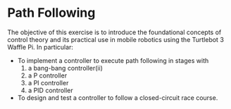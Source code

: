 # Path Following

The objective of this exercise is to introduce the foundational concepts of control theory and its practical use in mobile robotics using the Turtlebot 3 Waffle Pi. In particular:

* To implement a controller to execute path following in stages with
  1. a bang-bang controller(ii)
  2. a P controller 
  3. a PI controller 
  4. a PID controller
* To design and test a controller to follow a closed-circuit race course.
